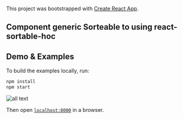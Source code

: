 This project was bootstrapped with [Create React App](https://github.com/facebook/create-react-app).

## Component generic Sorteable to using react-sortable-hoc

## Demo & Examples

To build the examples locally, run:

```bash
npm install
npm start
```
![all text](https://user-images.githubusercontent.com/28309103/70202184-ad648280-16f7-11ea-8b45-18e9d5e72f9b.gif)


Then open [`localhost:8000`](http://localhost:8000) in a browser.

